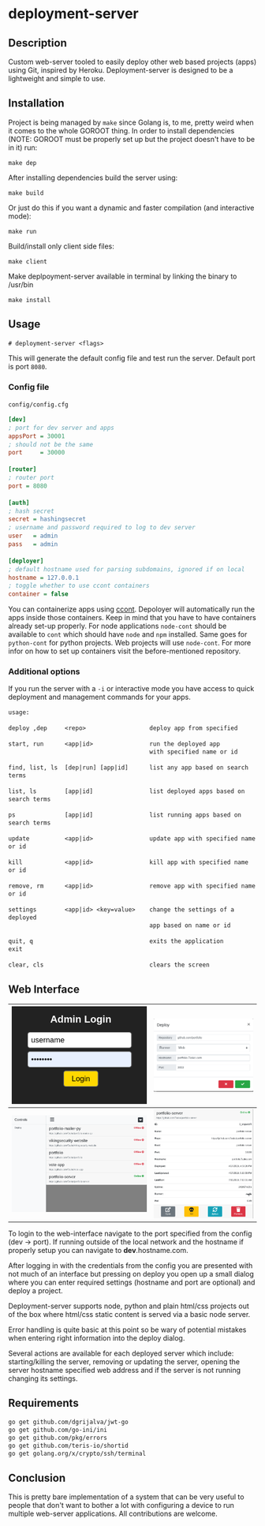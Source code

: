 # deployment-server

## Description

Custom web-server tooled to easily deploy other web based projects (apps) using Git, inspired by Heroku. Deployment-server is designed to be a lightweight and simple to use.

## Installation

Project is being managed by `make` since Golang is, to me, pretty weird when it comes to the whole GOROOT thing. In order to install dependencies (NOTE: GOROOT must be properly set up but the project doesn't have to be in it) run:

```
make dep
```

After installing dependencies build the server using:

```
make build
```

Or just do this if you want a dynamic and faster compilation (and interactive mode):

```
make run
```

Build/install only client side files:

```
make client
```

Make deplpoyment-server available in terminal by linking the binary to /usr/bin

```
make install
```

## Usage

```
# deployment-server <flags>
```

This will generate the default config file and test run the server. Default port is port `8080`.

### Config file

`config/config.cfg`

```ini
[dev]
; port for dev server and apps
appsPort = 30001
; should not be the same
port     = 30000

[router]
; router port
port = 8080

[auth]
; hash secret
secret = hashingsecret
; username and password required to log to dev server
user   = admin
pass   = admin

[deployer]
; default hostname used for parsing subdomains, ignored if on local
hostname = 127.0.0.1
; toggle whether to use ccont containers
container = false
```

You can containerize apps using [ccont](https://github.com/7aske/ccont). Depoloyer will automatically run the apps inside those containers. Keep in mind that you have to have containers already set-up properly. For node applications `node-cont` should be available to `cont` which should have `node` and `npm` installed. Same goes for `python-cont` for python projects. Web projects will use `node-cont`. For more infor on how to set up containers visit the before-mentioned repository.

### Additional options

If you run the server with a `-i` or interactive mode you have access to quick deployment and management commands for your apps.

```
usage:

deploy ,dep     <repo>                  deploy app from specified

start, run      <app|id>                run the deployed app
                                        with specified name or id

find, list, ls  [dep|run] [app|id]      list any app based on search terms

list, ls        [app|id]                list deployed apps based on search terms

ps              [app|id]                list running apps based on search terms

update          <app|id>                update app with specified name or id

kill            <app|id>                kill app with specified name or id

remove, rm      <app|id>                remove app with specified name or id

settings        <app|id> <key=value>    change the settings of a deployed
                                        app based on name or id

quit, q                                 exits the application
exit

clear, cls                              clears the screen                                 
```

## Web Interface

![](./resources/screenshots/depsrv1.png) | ![](./resources/screenshots/depsrv4.png)
:-----------------------:|:-----------------------:
![](./resources/screenshots/depsrv2.png) | ![](./resources/screenshots/depsrv3.png)

To login to the web-interface navigate to the port specified from the config (dev -> port). If running outside of the local network and the hostname if properly setup you can navigate to <strong>dev</strong>.hostname.com.

After logging in with the credentials from the config you are presented with not much of an interface but pressing on deploy you open up a small dialog where you can enter required settings (hostname and port are optional) and deploy a project.

Deployment-server supports node, python and plain html/css projects out of the box where html/css static content is served via a basic node server.

Error handling is quite basic at this point so be wary of potential mistakes when entering right information into the deploy dialog.

Several actions are available for each deployed server which include: starting/killing the server, removing or updating the server, opening the server hostname specified web address and if the server is not running changing its settings.

## Requirements

```
go get github.com/dgrijalva/jwt-go
go get github.com/go-ini/ini
go get github.com/pkg/errors
go get github.com/teris-io/shortid
go get golang.org/x/crypto/ssh/terminal
```

## Conclusion

This is pretty bare implementation of a system that can be very useful to people that don't want to bother a lot with configuring a device to run multiple web-server applications. All contributions are welcome.

